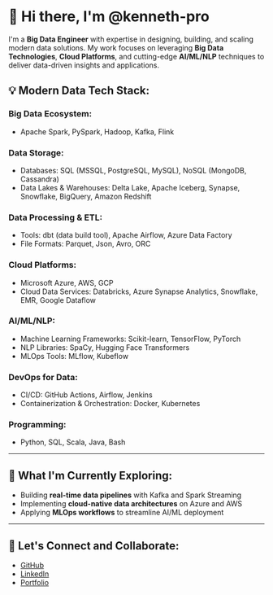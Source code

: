 # 👋 Hi there, I'm @kenneth-pro

I'm a **Big Data Engineer** with expertise in designing, building, and scaling modern data solutions. My work focuses on leveraging **Big Data Technologies**, **Cloud Platforms**, and cutting-edge **AI/ML/NLP** techniques to deliver data-driven insights and applications.

## 💡 Modern Data Tech Stack:
### **Big Data Ecosystem**:  
- Apache Spark, PySpark, Hadoop, Kafka, Flink  

### **Data Storage**:  
- Databases: SQL (MSSQL, PostgreSQL, MySQL), NoSQL (MongoDB, Cassandra)  
- Data Lakes & Warehouses: Delta Lake, Apache Iceberg, Synapse, Snowflake, BigQuery, Amazon Redshift  

### **Data Processing & ETL**:  
- Tools: dbt (data build tool), Apache Airflow, Azure Data Factory  
- File Formats: Parquet, Json, Avro, ORC  

### **Cloud Platforms**:  
- Microsoft Azure, AWS, GCP  
- Cloud Data Services: Databricks, Azure Synapse Analytics, Snowflake, EMR, Google Dataflow  

### **AI/ML/NLP**:  
- Machine Learning Frameworks: Scikit-learn, TensorFlow, PyTorch  
- NLP Libraries: SpaCy, Hugging Face Transformers  
- MLOps Tools: MLflow, Kubeflow  

### **DevOps for Data**:  
- CI/CD: GitHub Actions, Airflow, Jenkins  
- Containerization & Orchestration: Docker, Kubernetes  

### **Programming**:  
- Python, SQL, Scala, Java, Bash  

---

## 🚀 What I'm Currently Exploring:
- Building **real-time data pipelines** with Kafka and Spark Streaming  
- Implementing **cloud-native data architectures** on Azure and AWS  
- Applying **MLOps workflows** to streamline AI/ML deployment  

---

## 🌟 Let's Connect and Collaborate:
- <a href="https://github.com/kenneth-pro" target="_blank">GitHub</a>  
- <a href="https://www.linkedin.com/in/kabdela/" target="_blank">LinkedIn</a>  
- <a href="https://https://kenneth-pro.github.io/" target="_blank">Portfolio</a>  

<!---
kenneth-pro/kenneth-pro is a ✨ special ✨ repository because its `README.md` (this file) appears on your GitHub profile.
You can click the Preview link to take a look at your changes.
--->
